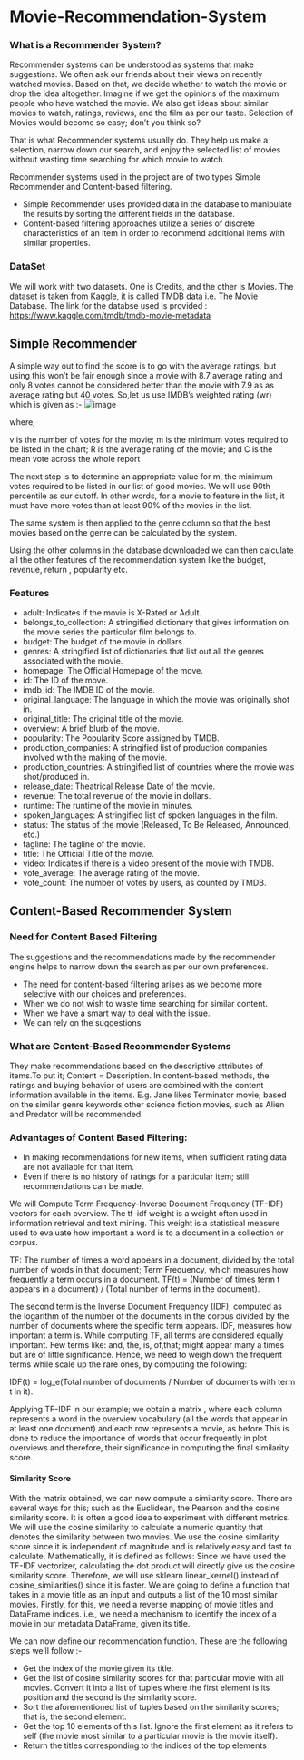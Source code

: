 # Movie-Recommendation-System

### What is a Recommender System?
Recommender systems can be understood as systems that make suggestions. We often ask our friends about their views on recently watched movies. Based on that, we decide whether to watch the movie or drop the idea altogether. Imagine if we get the opinions of the maximum people who have watched the movie. We also get ideas about similar movies to watch, ratings, reviews, and the film as per our taste.
Selection of Movies would become so easy; don’t you think so?

That is what Recommender systems usually do. They help us make a selection, narrow down our search, and enjoy the selected list of movies without wasting time searching for which movie to watch.

Recommender systems used in the project are of two types Simple Recommender and Content-based filtering.

- Simple Recommender uses provided data in the database to manipulate the results by sorting the different fields in the database.
- Content-based filtering approaches utilize a series of discrete characteristics of an item in order to recommend additional items with similar properties.

### DataSet
We will work with two datasets. One is Credits, and the other is Movies.
The dataset is taken from Kaggle, it is called TMDB data i.e. The Movie Database. The link for the databse used is provided : https://www.kaggle.com/tmdb/tmdb-movie-metadata

## Simple Recommender

A simple way out to find the score is to go with the average ratings, but using this won’t be fair enough since a movie with 8.7 average rating and only 8 votes cannot be considered better than the movie with 7.9 as as average rating but 40 votes. So,let us use IMDB’s weighted rating (wr) which is given as :-
![image](https://user-images.githubusercontent.com/78725677/120984209-110db700-c798-11eb-983f-21f8bd6d3d74.png)

where,

v is the number of votes for the movie;
m is the minimum votes required to be listed in the chart;
R is the average rating of the movie; and
C is the mean vote across the whole report

The next step is to determine an appropriate value for m, the minimum votes required to be listed in our list of good movies. We will use 90th percentile as our cutoff. In other words, for a movie to feature in the list, it must have more votes than at least 90% of the movies in the list.

The same system is then applied to the genre column so that the best movies based on the genre can be calculated by the system.

Using the other columns in the database downloaded we can then calculate all the other features of the recommendation system like the budget, revenue, return , popularity etc.

### Features
- adult: Indicates if the movie is X-Rated or Adult.
- belongs_to_collection: A stringified dictionary that gives information on the movie series the particular film belongs to.
- budget: The budget of the movie in dollars.
- genres: A stringified list of dictionaries that list out all the genres associated with the movie.
- homepage: The Official Homepage of the move.
- id: The ID of the move.
- imdb_id: The IMDB ID of the movie.
- original_language: The language in which the movie was originally shot in.
- original_title: The original title of the movie.
- overview: A brief blurb of the movie.
- popularity: The Popularity Score assigned by TMDB.
- production_companies: A stringified list of production companies involved with the making of the movie.
- production_countries: A stringified list of countries where the movie was shot/produced in.
- release_date: Theatrical Release Date of the movie.
- revenue: The total revenue of the movie in dollars.
- runtime: The runtime of the movie in minutes.
- spoken_languages: A stringified list of spoken languages in the film.
- status: The status of the movie (Released, To Be Released, Announced, etc.)
- tagline: The tagline of the movie.
- title: The Official Title of the movie.
- video: Indicates if there is a video present of the movie with TMDB.
- vote_average: The average rating of the movie.
- vote_count: The number of votes by users, as counted by TMDB.


## Content-Based Recommender System

### Need for Content Based Filtering
The suggestions and the recommendations made by the recommender engine helps to narrow down the search as per our own preferences.
- The need for content-based filtering arises as we become more selective with our choices and preferences. 
- When we do not wish to waste time searching for similar content.
- When we have a smart way to deal with the issue.
- We can rely on the suggestions 

### What are Content-Based Recommender Systems
They make recommendations based on the descriptive attributes of items.To put it; Content = Description.
In content-based methods, the ratings and buying behavior of users are combined with the content information available in the items. E.g. Jane likes Terminator movie; based on the similar genre keywords other science fiction movies, such as Alien and Predator will be recommended.

### Advantages of Content Based Filtering:
- In making recommendations for new items, when sufficient rating data are not available for that item.
- Even if there is no history of ratings for a particular item; still recommendations can be made.


We will Compute Term Frequency-Inverse Document Frequency (TF-IDF) vectors for each overview. The tf–idf weight is a weight often used in information retrieval and text mining. This weight is a statistical measure used to evaluate how important a word is to a document in a collection or corpus.

TF: The number of times a word appears in a document, divided by the total number of words in that document; Term Frequency, which measures how frequently a term occurs in a document.
TF(t) = (Number of times term t appears in a document) / (Total number of terms in the document).

The second term is the Inverse Document Frequency (IDF), computed as the logarithm of the number of the documents in the corpus divided by the number of documents where the specific term appears. IDF, measures how important a term is.
While computing TF, all terms are considered equally important. Few terms like: and, the, is, of,that; might appear many a times but are of little significance. Hence, we need to weigh down the frequent terms while scale up the rare ones, by computing the following:

IDF(t) = log_e(Total number of documents / Number of documents with term t in it).

Applying TF-IDF in our example; we obtain a matrix , where each column represents a word in the overview vocabulary (all the words that appear in at least one document) and each row represents a movie, as before.This is done to reduce the importance of words that occur frequently in plot overviews and therefore, their significance in computing the final similarity score.

#### Similarity Score
With the matrix obtained, we can now compute a similarity score. There are several ways for this; such as the Euclidean, the Pearson and the cosine similarity score. It is often a good idea to experiment with different metrics.
We will use the cosine similarity to calculate a numeric quantity that denotes the similarity between two movies. We use the cosine similarity score since it is independent of magnitude and is relatively easy and fast to calculate. Mathematically, it is defined as follows:
Since we have used the TF-IDF vectorizer, calculating the dot product will directly give us the cosine similarity score. Therefore, we will use sklearn linear_kernel() instead of cosine_similarities() since it is faster.
We are going to define a function that takes in a movie title as an input and outputs a list of the 10 most similar movies. Firstly, for this, we need a reverse mapping of movie titles and DataFrame indices. i.e., we need a mechanism to identify the index of a movie in our metadata DataFrame, given its title.

We can now define our recommendation function. These are the following steps we’ll follow :-

- Get the index of the movie given its title.
- Get the list of cosine similarity scores for that particular movie with all movies. Convert it into a list of tuples where the first element is its position and the second is the similarity score.
- Sort the aforementioned list of tuples based on the similarity scores; that is, the second element.
- Get the top 10 elements of this list. Ignore the first element as it refers to self (the movie most similar to a particular movie is the movie itself).
- Return the titles corresponding to the indices of the top elements

